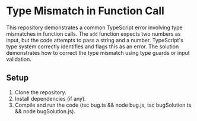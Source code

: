 # Type Mismatch in Function Call

This repository demonstrates a common TypeScript error involving type mismatches in function calls.  The `add` function expects two numbers as input, but the code attempts to pass a string and a number. TypeScript's type system correctly identifies and flags this as an error.  The solution demonstrates how to correct the type mismatch using type guards or input validation.

## Setup

1. Clone the repository.
2. Install dependencies (if any).
3. Compile and run the code (tsc bug.ts && node bug.js, tsc bugSolution.ts && node bugSolution.js).
